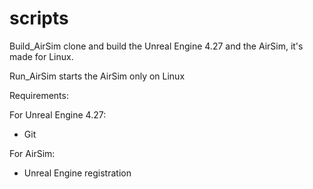 # scripts

Build_AirSim clone and build the Unreal Engine 4.27 and the AirSim, it's made for Linux.

Run_AirSim starts the AirSim only on Linux

Requirements:

For Unreal Engine 4.27:
- Git

For AirSim:
- Unreal Engine registration


